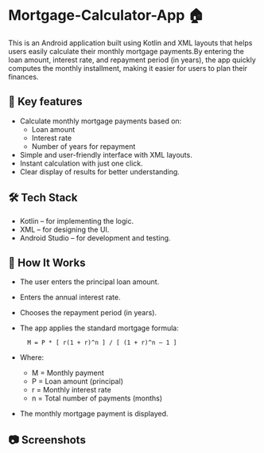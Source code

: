 # Mortgage-Calculator-App 🏠
This is an Android application built using Kotlin and XML layouts that helps users easily calculate their monthly mortgage payments.By entering the loan amount, interest rate, and repayment period (in years), the app quickly computes the monthly installment, making it easier for users to plan their finances.

## 📌 Key features
- Calculate monthly mortgage payments based on:
  - Loan amount
  - Interest rate
  - Number of years for repayment
- Simple and user-friendly interface with XML layouts.
- Instant calculation with just one click.
- Clear display of results for better understanding.

## 🛠️ Tech Stack
- Kotlin – for implementing the logic.
- XML – for designing the UI.
- Android Studio – for development and testing.

## 🚀 How It Works
- The user enters the principal loan amount.
- Enters the annual interest rate.
- Chooses the repayment period (in years).
- The app applies the standard mortgage formula:

        M = P * [ r(1 + r)^n ] / [ (1 + r)^n – 1 ]

- Where:
   - M = Monthly payment
   - P = Loan amount (principal)
   - r = Monthly interest rate
   - n = Total number of payments (months)
- The monthly mortgage payment is displayed.

## 📷 Screenshots

